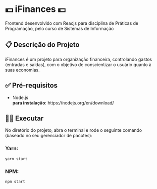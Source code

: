 # 💵 iFinances 💵

Frontend desenvolvido com Reacjs para disciplina de Práticas de Programação, pelo curso de Sistemas de Informação

## 📋 Descrição do Projeto 

iFinances é um projeto para organização financeira, controlando gastos (entradas e saídas), com o objetivo de conscientizar o usuário quanto à suas economias.

## ✅ Pré-requisitos

<ul>
  <li>
  Node.js
  </br>
  <b>para instalação:</b> https://nodejs.org/en/download/
  </li>
</ul>

## 🏋️‍♂️ Executar

No diretório do projeto, abra o terminal e rode o seguinte comando (baseado no seu gerenciador de pacotes):

### Yarn: 

```
yarn start
```
### NPM:

```
npm start
```
